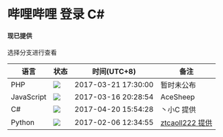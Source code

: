 哔哩哔哩 登录 C#
==

#### 现已提供
选择分支进行查看

|语言|状态|时间(UTC+8)|备注|
|---|---|----|----|
|PHP|![](http://www.acesheep.com/bilibili_Login/status/failing.svg?1492106887)|2017-03-21 17:30:00|暂时未公布
|JavaScript|![](http://www.acesheep.com/bilibili_Login/status/passing.svg?1492106887)|2017-03-16 20:28:54|AceSheep
|C#|![](http://www.acesheep.com/bilibili_Login/status/passing.svg?1492106887)|2017-04-20 15:54:28|丶小C 提供
|Python|![](http://www.acesheep.com/bilibili_Login/status/passing.svg?1492106887)|2017-02-06 12:34:55|[ztcaoll222 提供](https://github.com/ztcaoll222/bilibili_login)

